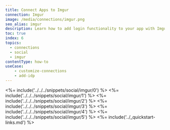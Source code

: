 ```yaml
---
title: Connect Apps to Imgur
connection: Imgur
image: /media/connections/imgur.png
seo_alias: imgur
description: Learn how to add login functionality to your app with Imgur. You will need to obtain a Client ID and Client Secret for Imgur.
toc: true
index: 6
topics:
  - connections
  - social
  - imgur
contentType: how-to
useCase:
    - customize-connections
    - add-idp
---
```

<%= include('../../../snippets/social/imgur/0') %> 
<%= include('../../../snippets/social/imgur/1') %> 
<%= include('../../../snippets/social/imgur/2') %> 
<%= include('../../../snippets/social/imgur/3') %> 
<%= include('../../../snippets/social/imgur/4') %> 
<%= include('../../../snippets/social/imgur/5') %> 
<%= include('../_quickstart-links.md') %>
